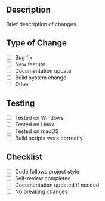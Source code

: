## Description
Brief description of changes.

## Type of Change
- [ ] Bug fix
- [ ] New feature
- [ ] Documentation update
- [ ] Build system change
- [ ] Other

## Testing
- [ ] Tested on Windows
- [ ] Tested on Linux
- [ ] Tested on macOS
- [ ] Build scripts work correctly

## Checklist
- [ ] Code follows project style
- [ ] Self-review completed
- [ ] Documentation updated if needed
- [ ] No breaking changes
